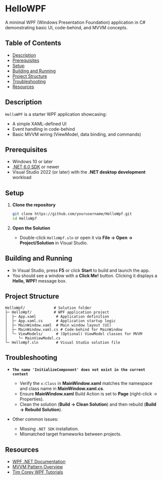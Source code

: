 # HelloWPF

A minimal WPF (Windows Presentation Foundation) application in C# demonstrating basic UI, code-behind, and MVVM concepts.

## Table of Contents

* [Description](#description)
* [Prerequisites](#prerequisites)
* [Setup](#setup)
* [Building and Running](#building-and-running)
* [Project Structure](#project-structure)
* [Troubleshooting](#troubleshooting)
* [Resources](#resources)

## Description

`HelloWPF` is a starter WPF application showcasing:

* A simple XAML-defined UI
* Event handling in code-behind
* Basic MVVM wiring (ViewModel, data binding, and commands)

## Prerequisites

* Windows 10 or later
* [.NET 6.0 SDK](https://dotnet.microsoft.com/download) or newer
* Visual Studio 2022 (or later) with the **.NET desktop development** workload

## Setup

1. **Clone the repository**

   ```bash
   git clone https://github.com/yourusername/HelloWpf.git
   cd HelloWpf
   ```
2. **Open the Solution**

   * Double-click `HelloWpf.sln` or open it via **File → Open → Project/Solution** in Visual Studio.

## Building and Running

* In Visual Studio, press **F5** or click **Start** to build and launch the app.
* You should see a window with a **Click Me!** button. Clicking it displays a **Hello, WPF!** message box.

## Project Structure

```
HelloWpf/             # Solution folder
├─ HelloWpf/          # WPF application project
│  ├─ App.xaml         # Application definition
│  ├─ App.xaml.cs      # Application startup logic
│  ├─ MainWindow.xaml  # Main window layout (UI)
│  ├─ MainWindow.xaml.cs # Code-behind for MainWindow
│  └─ ViewModels/      # (Optional) ViewModel classes for MVVM
│     └─ MainViewModel.cs
└─ HelloWpf.sln        # Visual Studio solution file
```

## Troubleshooting

* **`The name 'InitializeComponent' does not exist in the current context`**

  * Verify the `x:Class` in **MainWindow\.xaml** matches the namespace and class name in **MainWindow\.xaml.cs**.
  * Ensure **MainWindow\.xaml** Build Action is set to **Page** (right-click → Properties).
  * Clean the solution (**Build → Clean Solution**) and then rebuild (**Build → Rebuild Solution**).

* Other common issues:

  * Missing `.NET SDK` installation.
  * Mismatched target frameworks between projects.

## Resources

* [WPF .NET Documentation](https://docs.microsoft.com/dotnet/desktop/wpf/)
* [MVVM Pattern Overview](https://docs.microsoft.com/azure/architecture/patterns/mvvm)
* [Tim Corey WPF Tutorials](https://www.youtube.com/c/IAmTimCorey)
